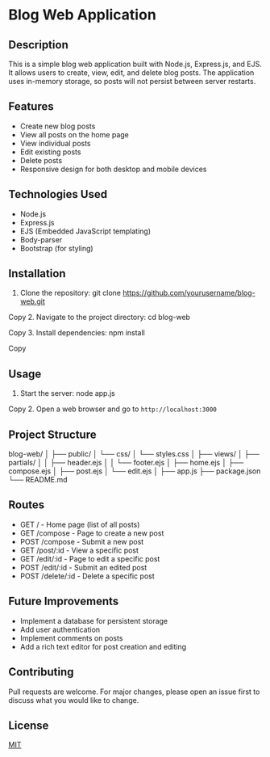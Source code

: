 
# Blog Web Application

## Description
This is a simple blog web application built with Node.js, Express.js, and EJS. It allows users to create, view, edit, and delete blog posts. The application uses in-memory storage, so posts will not persist between server restarts.

## Features
- Create new blog posts
- View all posts on the home page
- View individual posts
- Edit existing posts
- Delete posts
- Responsive design for both desktop and mobile devices

## Technologies Used
- Node.js
- Express.js
- EJS (Embedded JavaScript templating)
- Body-parser
- Bootstrap (for styling)

## Installation
1. Clone the repository:
git clone https://github.com/yourusername/blog-web.git


Copy
2. Navigate to the project directory:
cd blog-web


Copy
3. Install dependencies:
npm install


Copy

## Usage
1. Start the server:
node app.js


Copy
2. Open a web browser and go to `http://localhost:3000`

## Project Structure
blog-web/
│
├── public/
│   └── css/
│       └── styles.css
│
├── views/
│   ├── partials/
│   │   ├── header.ejs
│   │   └── footer.ejs
│   ├── home.ejs
│   ├── compose.ejs
│   ├── post.ejs
│   └── edit.ejs
│
├── app.js
├── package.json
└── README.md

## Routes
- GET  /         - Home page (list of all posts)
- GET  /compose  - Page to create a new post
- POST /compose  - Submit a new post
- GET  /post/:id - View a specific post
- GET  /edit/:id - Page to edit a specific post
- POST /edit/:id - Submit an edited post
- POST /delete/:id - Delete a specific post

## Future Improvements
- Implement a database for persistent storage
- Add user authentication
- Implement comments on posts
- Add a rich text editor for post creation and editing

## Contributing
Pull requests are welcome. For major changes, please open an issue first to discuss what you would like to change.

## License
[MIT](https://choosealicense.com/licenses/mit/)
